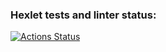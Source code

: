 ### Hexlet tests and linter status:
[![Actions Status](https://github.com/babkovivan/frontend-project-44/workflows/hexlet-check/badge.svg)](https://github.com/babkovivan/frontend-project-44/actions)